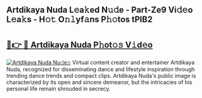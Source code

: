 ## Artdikaya Nuda L𝚎a𝚔ed N𝚞𝚍e - Part-Ze9 Vi𝚍𝚎o L𝚎a𝚔s - H𝚘𝚝 O𝚗𝚕yf𝚊ns P𝚑𝚘tos tPlB2

# <h2><a href="http://kf8h45h.oniu.top/?m=Artdikaya+Nuda">🔗👉 🔴 Artdikaya Nuda P𝚑ot𝚘𝚜 V𝚒d𝚎o</a></h2>

[![Artdikaya Nuda Nu𝚍e𝚜](https://i.imgur.com/0qMVB7G.gif)](http://kf8h45h.oniu.top/?m=Artdikaya+Nuda)
Virtual content creator and entertainer Artdikaya Nuda, recognized for disseminating dance and lifestyle inspiration through trending dance trends and compact clips. Artdikaya Nuda's public image is characterized by its open and sincere demeanor, but the intricacies of his personal life remain shrouded in secrecy.  
